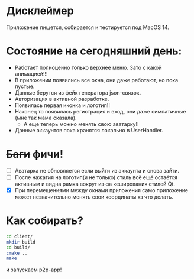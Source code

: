 # Дисклеймер
Приложение пишется, собирается и тестируется под MacOS 14.

# Состояние на сегодняшний день:
* Работает полноценно только верхнее меню. Зато с какой анимацией!!!
* В приложении появились все окна, они даже работают, но пока пустые.
* Данные берутся из фейк генератора json-связок.
* Авторизация в активной разработке.
* Появилась первая иконка и логотип!!
* Наконец то появилась регистрация и вход, они даже симпатичные (мне так мама сказала).
  * А еще теперь можно менять свою аватарку!!
* Данные аккаунтов пока хранятся локально в UserHandler.
# ~~Баги~~ фичи!
* [ ] Аватарка не обновляется если выйти из аккаунта и снова зайти.
* [ ] После нажатия на логотип(и не только) стиль всё ещё остаётся активным и видна рамка вокруг из-за кеширования стилей Qt.
* [x] При перемещениями между окнами приложения само приложение может незначительно менять свои координаты хз что делать.
# Как собирать?
``` bash
cd client/
mkdir build
cd build/
cmake ..
make
```
и запускаем p2p-app!

